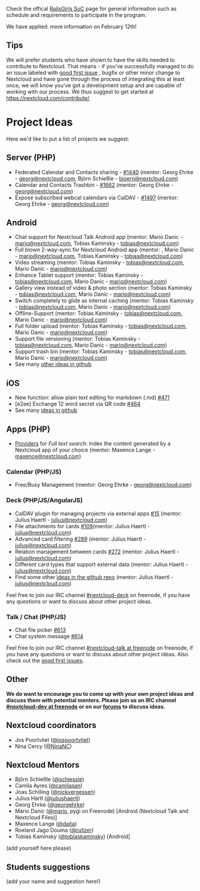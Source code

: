 Check the offical [RailsGirls SoC](https://railsgirlssummerofcode.org/) page for general information such as schedule and requirements to participate in the program.

We have applied: more information on February 12th!

## Tips
We will prefer students who have shown to have the skills needed to contribute to Nextcloud. That means - if you've successfully managed to do an issue labeled with [good first issue](https://github.com/nextcloud/server/issues?q=is%3Aopen+is%3Aissue+label%3A%22good+first+issue%22) , bugfix or other minor change to Nextcloud and have gone through the process of integrating this at least once, we will know you've got a development setup and are capable of working with our process. We thus suggest to get started at https://nextcloud.com/contribute/

# Project Ideas
Here we'd like to put a list of projects we suggest: 

## Server (PHP)
* Federated Calendar and Contacts sharing - [#1440](https://github.com/nextcloud/server/issues/1440) (mentor: Georg Ehrke - georg@nextcloud.com, Björn Schießle - bjoern@nextcloud.com)
* Calendar and Contacts Trashbin - [#1662](https://github.com/nextcloud/server/issues/1662) (mentor: Georg Ehrke - georg@nextcloud.com)
* Expose subscribed webcal calendars via CalDAV - [#1497](https://github.com/nextcloud/server/issues/1497) (mentor: Georg Ehrke - georg@nextcloud.com)

## Android
* Chat support for Nextcloud Talk Android app (mentor: Mario Danic - mario@nextcloud.com, Tobias Kaminsky - tobias@nextcloud.com)
* Full blown 2-way-sync for Nextcloud Android app (mentor: , Mario Danic - mario@nextcloud.com, Tobias Kaminsky - tobias@nextcloud.com)
* Video streaming (mentor: Tobias Kaminsky - tobias@nextcloud.com, Mario Danic - mario@nextcloud.com)
* Enhance Tablet support (mentor: Tobias Kaminsky - tobias@nextcloud.com, Mario Danic - mario@nextcloud.com)
* Gallery view instead of video & photo section (mentor: Tobias Kaminsky - tobias@nextcloud.com, Mario Danic - mario@nextcloud.com)
* Switch completely to glide as internal caching (mentor: Tobias Kaminsky - tobias@nextcloud.com, Mario Danic - mario@nextcloud.com)
* Offline-Support (mentor: Tobias Kaminsky - tobias@nextcloud.com, Mario Danic - mario@nextcloud.com)
* Full folder upload (mentor: Tobias Kaminsky - tobias@nextcloud.com, Mario Danic - mario@nextcloud.com)
* Support file versioning (mentor: Tobias Kaminsky - tobias@nextcloud.com, Mario Danic - mario@nextcloud.com)
* Support trash bin (mentor: Tobias Kaminsky - tobias@nextcloud.com, Mario Danic - mario@nextcloud.com)
* See many [other ideas in github](https://github.com/nextcloud/android/issues?q=is%3Aopen+is%3Aissue+label%3Aenhancement)

## iOS
* New function: allow plain text editing for markdown (.md) [#471](https://github.com/nextcloud/ios/issues/471)
* [e2ee] Exchange 12 word secret via QR code [#464](https://github.com/nextcloud/ios/issues/464)
* See many [ideas in github](https://github.com/nextcloud/ios/issues?q=is%3Aopen+is%3Aissue+label%3Aenhancement)

## Apps (PHP)

* [Providers](https://github.com/nextcloud/fulltextsearch/wiki/Create-a-content-provider) for _Full text search_: Index the content generated by a Nextcloud app of your choice (mentor: Maxence Lange - maxence@nextcloud.com)

### Calendar (PHP/JS)
* Free/Busy Management (mentor: Georg Ehrke - georg@nextcloud.com)

### Deck (PHP/JS/AngularJS)
* CalDAV plugin for managing projects via external apps [#15](https://github.com/nextcloud/deck/issues/15) (mentor: Julius Haertl - julius@nextcloud.com)
* File attachments for cards [#109](https://github.com/nextcloud/deck/issues/109)(mentor: Julius Haertl - julius@nextcloud.com)
* Advanced card filtering [#289](https://github.com/nextcloud/deck/issues/289) (mentor: Julius Haertl - julius@nextcloud.com)
* Relation management between cards [#272](https://github.com/nextcloud/deck/issues/272) (mentor: Julius Haertl - julius@nextcloud.com)
* Different card types that support external data (mentor: Julius Haertl - julius@nextcloud.com)
* Find some other [ideas in the github repo](https://github.com/nextcloud/deck/issues?q=is%3Aopen+is%3Aissue+label%3Aenhancement) (mentor: Julius Haertl - julius@nextcloud.com)

Feel free to join our IRC channel [#nextcloud-deck](https://riot.im/app/#/room/#freenode_#nextcloud-deck:matrix.org) on freenode, if you have any questions or want to discuss about other project ideas.

### Talk / Chat (PHP/JS)
* Chat file picker [#613](https://github.com/nextcloud/spreed/issues/613)
* Chat system message [#614](https://github.com/nextcloud/spreed/issues/614)

Feel free to join our IRC channel [#nextcloud-talk at freenode](https://riot.im/app/#/room/#freenode_#nextcloud-talk:matrix.org) on freenode, if you have any questions or want to discuss about other project ideas. Also check out the [good first issues](https://github.com/nextcloud/spreed/issues?q=is%3Aissue+is%3Aopen+label%3A%22good+first+issue%22).

## Other


**__We do want to encourage you to come up with your own project ideas and discuss them with potential mentors. Please join us on IRC channel [#nextcloud-dev at freenode](https://riot.im/app/#/room/#freenode_#nextcloud-dev:matrix.org) or on our [forums](https://help.nextcloud.com/c/dev/gsoc) to discuss ideas.__**

## Nextcloud coordinators

* Jos Poortvliet ([@jospoortvliet](https://github.com/jospoortvliet))
* Nina Cercy ([@NinaNC](https://github.com/ninanc))

## Nextcloud Mentors
* Björn Schießle ([@schiessle](https://github.com/schiessle))
* Camila Ayres ([@camilasan](https://github.com/camilasan))
* Joas Schilling ([@nickvergessen](https://github.com/nickvergessen))
* Julius Härtl ([@juliushaertl](https://github.com/juliushaertl))
* Georg Ehrke ([@georgehrke](https://github.com/georgehrke))
* Mario Danic ([@mario](https://github.com/mario), pygi on Freenode) [Android (Nextcloud Talk and Nextcloud Files)]
* Maxence Lange ([@daita](https://github.com/daita))
* Roeland Jago Douma ([@rullzer](https://github.com/rullzer))
* Tobias Kaminsky ([@tobiaskaminsky](https://github.com/tobiaskaminsky)) [Android]

(add yourself here please)

## Students suggestions

(add your name and suggestion here!)